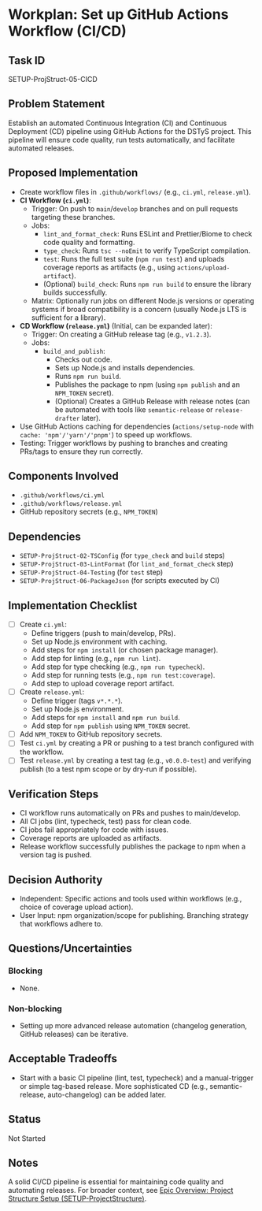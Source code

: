 # Workplan: Set up GitHub Actions Workflow (CI/CD)

## Task ID
SETUP-ProjStruct-05-CICD

## Problem Statement
Establish an automated Continuous Integration (CI) and Continuous Deployment (CD) pipeline using GitHub Actions for the DSTyS project. This pipeline will ensure code quality, run tests automatically, and facilitate automated releases.

## Proposed Implementation
- Create workflow files in `.github/workflows/` (e.g., `ci.yml`, `release.yml`).
- **CI Workflow (`ci.yml`)**:
    - Trigger: On push to `main`/`develop` branches and on pull requests targeting these branches.
    - Jobs:
        - `lint_and_format_check`: Runs ESLint and Prettier/Biome to check code quality and formatting.
        - `type_check`: Runs `tsc --noEmit` to verify TypeScript compilation.
        - `test`: Runs the full test suite (`npm run test`) and uploads coverage reports as artifacts (e.g., using `actions/upload-artifact`).
        - (Optional) `build_check`: Runs `npm run build` to ensure the library builds successfully.
    - Matrix: Optionally run jobs on different Node.js versions or operating systems if broad compatibility is a concern (usually Node.js LTS is sufficient for a library).
- **CD Workflow (`release.yml`)** (Initial, can be expanded later):
    - Trigger: On creating a GitHub release tag (e.g., `v1.2.3`).
    - Jobs:
        - `build_and_publish`:
            - Checks out code.
            - Sets up Node.js and installs dependencies.
            - Runs `npm run build`.
            - Publishes the package to npm (using `npm publish` and an `NPM_TOKEN` secret).
            - (Optional) Creates a GitHub Release with release notes (can be automated with tools like `semantic-release` or `release-drafter` later).
- Use GitHub Actions caching for dependencies (`actions/setup-node` with `cache: 'npm'/'yarn'/'pnpm'`) to speed up workflows.
- Testing: Trigger workflows by pushing to branches and creating PRs/tags to ensure they run correctly.

## Components Involved
- `.github/workflows/ci.yml`
- `.github/workflows/release.yml`
- GitHub repository secrets (e.g., `NPM_TOKEN`)

## Dependencies
- `SETUP-ProjStruct-02-TSConfig` (for `type_check` and `build` steps)
- `SETUP-ProjStruct-03-LintFormat` (for `lint_and_format_check` step)
- `SETUP-ProjStruct-04-Testing` (for `test` step)
- `SETUP-ProjStruct-06-PackageJson` (for scripts executed by CI)

## Implementation Checklist
- [ ] Create `ci.yml`:
    - Define triggers (push to main/develop, PRs).
    - Set up Node.js environment with caching.
    - Add steps for `npm install` (or chosen package manager).
    - Add step for linting (e.g., `npm run lint`).
    - Add step for type checking (e.g., `npm run typecheck`).
    - Add step for running tests (e.g., `npm run test:coverage`).
    - Add step to upload coverage report artifact.
- [ ] Create `release.yml`:
    - Define trigger (tags `v*.*.*`).
    - Set up Node.js environment.
    - Add steps for `npm install` and `npm run build`.
    - Add step for `npm publish` using `NPM_TOKEN` secret.
- [ ] Add `NPM_TOKEN` to GitHub repository secrets.
- [ ] Test `ci.yml` by creating a PR or pushing to a test branch configured with the workflow.
- [ ] Test `release.yml` by creating a test tag (e.g., `v0.0.0-test`) and verifying publish (to a test npm scope or by dry-run if possible).

## Verification Steps
- CI workflow runs automatically on PRs and pushes to main/develop.
- All CI jobs (lint, typecheck, test) pass for clean code.
- CI jobs fail appropriately for code with issues.
- Coverage reports are uploaded as artifacts.
- Release workflow successfully publishes the package to npm when a version tag is pushed.

## Decision Authority
- Independent: Specific actions and tools used within workflows (e.g., choice of coverage upload action).
- User Input: npm organization/scope for publishing. Branching strategy that workflows adhere to.

## Questions/Uncertainties
### Blocking
- None.

### Non-blocking
- Setting up more advanced release automation (changelog generation, GitHub releases) can be iterative.

## Acceptable Tradeoffs
- Start with a basic CI pipeline (lint, test, typecheck) and a manual-trigger or simple tag-based release. More sophisticated CD (e.g., semantic-release, auto-changelog) can be added later.

## Status
Not Started

## Notes
A solid CI/CD pipeline is essential for maintaining code quality and automating releases.
For broader context, see [Epic Overview: Project Structure Setup (SETUP-ProjectStructure)](../../docs/planning/workplans/SETUP-ProjectStructure.md).